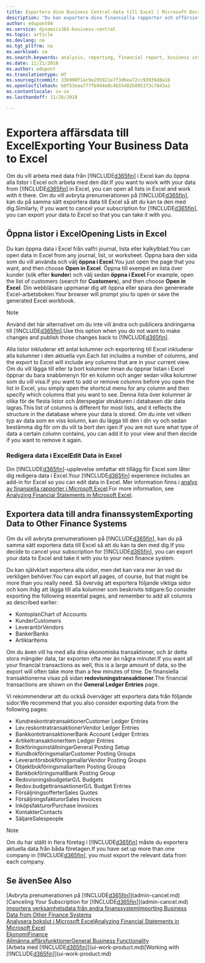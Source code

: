 ```yaml
---
title: Exportera dina Business Central-data till Excel | Microsoft Docs
description: "Du kan exportera dina finansiella rapporter och affärsinformationsdata från Business Central till Excel, eller också öppna dina data i Excel."
author: edupont04
ms.service: dynamics365-business-central
ms.topic: article
ms.devlang: na
ms.tgt_pltfrm: na
ms.workload: na
ms.search.keywords: analysis, reporting, financial report, business intelligence, BI, Excel
ms.date: 11/21/2018
ms.author: edupont
ms.translationtype: HT
ms.sourcegitcommit: 33b900f1ac9e295921e7f3d6ea72cc93939d8a1b
ms.openlocfilehash: b0f53eaa777fb944e0c4b55402b895373c7843a1
ms.contentlocale: sv-se
ms.lasthandoff: 11/26/2018

---
```

# <a name="exporting-your-business-data-to-excel"></a><span data-ttu-id="35700-103">Exportera affärsdata till Excel</span><span class="sxs-lookup"><span data-stu-id="35700-103">Exporting Your Business Data to Excel</span></span>
<span data-ttu-id="35700-104">Om du vill arbeta med data från [!INCLUDE[d365fin](includes/d365fin_md.md)] i Excel kan du öppna alla listor i Excel och arbeta med den där.</span><span class="sxs-lookup"><span data-stu-id="35700-104">If you want to work with your data from [!INCLUDE[d365fin](includes/d365fin_md.md)] in Excel, you can open all lists in Excel and work with it there.</span></span> <span data-ttu-id="35700-105">Om du vill avbryta prenumerationen på [!INCLUDE[d365fin](includes/d365fin_md.md)], kan du på samma sätt exportera data till Excel så att du kan ta den med dig.</span><span class="sxs-lookup"><span data-stu-id="35700-105">Similarly, if you want to cancel your subscription for [!INCLUDE[d365fin](includes/d365fin_md.md)], you can export your data to Excel so that you can take it with you.</span></span>

## <a name="opening-lists-in-excel"></a><span data-ttu-id="35700-106">Öppna listor i Excel</span><span class="sxs-lookup"><span data-stu-id="35700-106">Opening Lists in Excel</span></span>
<span data-ttu-id="35700-107">Du kan öppna data i Excel från valfri journal, lista eller kalkylblad.</span><span class="sxs-lookup"><span data-stu-id="35700-107">You can open data in Excel from any journal, list, or worksheet.</span></span> <span data-ttu-id="35700-108">Öppna bara den sida som du vill använda och välj **öppna i Excel**.</span><span class="sxs-lookup"><span data-stu-id="35700-108">You just open the page that you want, and then choose **Open in Excel**.</span></span> <span data-ttu-id="35700-109">Öppna till exempel en lista över kunder (sök efter **kunder**) och välj sedan **öppna i Excel**.</span><span class="sxs-lookup"><span data-stu-id="35700-109">For example, open the list of customers (search for **Customers**), and then choose **Open in Excel**.</span></span> <span data-ttu-id="35700-110">Din webbläsare uppmanar dig att öppna eller spara den genererade Excel-arbetsboken.</span><span class="sxs-lookup"><span data-stu-id="35700-110">Your browser will prompt you to open or save the generated Excel workbook.</span></span>  

> [!NOTE]
> <span data-ttu-id="35700-111">Använd det här alternativet om du inte vill ändra och publicera ändringarna till [!INCLUDE[d365fin](includes/d365fin_md.md)].</span><span class="sxs-lookup"><span data-stu-id="35700-111">Use this option when you do not want to make changes and publish those changes back to [!INCLUDE[d365fin](includes/d365fin_md.md)].</span></span>  

<span data-ttu-id="35700-112">Alla listor inkluderar ett antal kolumner och exportering till Excel inkluderar alla kolumner i den aktuella vyn.</span><span class="sxs-lookup"><span data-stu-id="35700-112">Each list includes a number of columns, and the export to Excel will include any columns that are in your current view.</span></span> <span data-ttu-id="35700-113">Om du vill lägga till eller ta bort kolumner innan du öppnar listan i Excel öppnar du bara snabbmenyn för en kolumn och anger sedan vilka kolumner som du vill visa.</span><span class="sxs-lookup"><span data-stu-id="35700-113">If you want to add or remove columns before you open the list in Excel, you simply open the shortcut menu for any column and then specify which columns that you want to see.</span></span> <span data-ttu-id="35700-114">Denna lista över kolumner är olika för de flesta listor och återspeglar strukturen i databasen där data lagras.</span><span class="sxs-lookup"><span data-stu-id="35700-114">This list of columns is different for most lists, and it reflects the structure in the database where your data is stored.</span></span> <span data-ttu-id="35700-115">Om du inte vet vilken typ av data som en viss kolumn, kan du lägga till den i din vy och sedan bestämma dig för om du vill ta bort den igen.</span><span class="sxs-lookup"><span data-stu-id="35700-115">If you are not sure what type of data a certain column contains, you can add it to your view and then decide if you want to remove it again.</span></span>  

### <a name="edit-data-in-excel"></a><span data-ttu-id="35700-116">Redigera data i Excel</span><span class="sxs-lookup"><span data-stu-id="35700-116">Edit Data in Excel</span></span>
<span data-ttu-id="35700-117">Din [!INCLUDE[d365fin](includes/d365fin_md.md)]-upplevelse omfattar ett tillägg för Excel som låter dig redigera data i Excel.</span><span class="sxs-lookup"><span data-stu-id="35700-117">Your [!INCLUDE[d365fin](includes/d365fin_md.md)] experience includes an add-in for Excel so you can edit data in Excel.</span></span> <span data-ttu-id="35700-118">Mer information finns i [analys av finansiella rapporter i Microsoft Excel](finance-analyze-excel.md).</span><span class="sxs-lookup"><span data-stu-id="35700-118">For more information, see [Analyzing Financial Statements in Microsoft Excel](finance-analyze-excel.md).</span></span>  

## <a name="exporting-data-to-other-finance-systems"></a><span data-ttu-id="35700-119">Exportera data till andra finanssystem</span><span class="sxs-lookup"><span data-stu-id="35700-119">Exporting Data to Other Finance Systems</span></span>
<span data-ttu-id="35700-120">Om du vill avbryta prenumerationen på [!INCLUDE[d365fin](includes/d365fin_md.md)], kan du på samma sätt exportera data till Excel så att du kan ta den med dig.</span><span class="sxs-lookup"><span data-stu-id="35700-120">If you decide to cancel your subscription for [!INCLUDE[d365fin](includes/d365fin_md.md)], you can export your data to Excel and take it with you to your next finance system.</span></span>  

<span data-ttu-id="35700-121">Du kan självklart exportera alla sidor, men det kan vara mer än vad du verkligen behöver.</span><span class="sxs-lookup"><span data-stu-id="35700-121">You can export all pages, of course, but that might be more than you really need.</span></span> <span data-ttu-id="35700-122">Så överväg att exportera följande viktiga sidor och kom ihåg att lägga till alla kolumner som beskrivits tidigare:</span><span class="sxs-lookup"><span data-stu-id="35700-122">So consider exporting the following essential pages, and remember to add all columns as described earlier:</span></span>  

* <span data-ttu-id="35700-123">Kontoplan</span><span class="sxs-lookup"><span data-stu-id="35700-123">Chart of Accounts</span></span>  
* <span data-ttu-id="35700-124">Kunder</span><span class="sxs-lookup"><span data-stu-id="35700-124">Customers</span></span>  
* <span data-ttu-id="35700-125">Leverantör</span><span class="sxs-lookup"><span data-stu-id="35700-125">Vendors</span></span>  
* <span data-ttu-id="35700-126">Banker</span><span class="sxs-lookup"><span data-stu-id="35700-126">Banks</span></span>  
* <span data-ttu-id="35700-127">Artiklar</span><span class="sxs-lookup"><span data-stu-id="35700-127">Items</span></span>  

<span data-ttu-id="35700-128">Om du även vill ha med alla dina ekonomiska transaktioner, och är detta stora mängder data, tar exporten ofta mer än några minuter.</span><span class="sxs-lookup"><span data-stu-id="35700-128">If you want all your financial transactions as well, this is a large amount of data, so the export will often take more than a few minutes of time.</span></span> <span data-ttu-id="35700-129">De finansiella transaktionerna visas på sidan **redovisningstransaktioner**.</span><span class="sxs-lookup"><span data-stu-id="35700-129">The financial transactions are shown on the **General Ledger Entries** page.</span></span>  

<span data-ttu-id="35700-130">Vi rekommenderar att du också överväger att exportera data från följande sidor:</span><span class="sxs-lookup"><span data-stu-id="35700-130">We recommend that you also consider exporting data from the following pages:</span></span>  

* <span data-ttu-id="35700-131">Kundreskontratransaktioner</span><span class="sxs-lookup"><span data-stu-id="35700-131">Customer Ledger Entries</span></span>  
* <span data-ttu-id="35700-132">Lev.reskontratransaktioner</span><span class="sxs-lookup"><span data-stu-id="35700-132">Vendor Ledger Entries</span></span>  
* <span data-ttu-id="35700-133">Bankkontotransaktioner</span><span class="sxs-lookup"><span data-stu-id="35700-133">Bank Account Ledger Entries</span></span>  
* <span data-ttu-id="35700-134">Artikeltransaktioner</span><span class="sxs-lookup"><span data-stu-id="35700-134">Item Ledger Entries</span></span>  
* <span data-ttu-id="35700-135">Bokföringsinställningar</span><span class="sxs-lookup"><span data-stu-id="35700-135">General Posting Setup</span></span>  
* <span data-ttu-id="35700-136">Kundbokföringsmallar</span><span class="sxs-lookup"><span data-stu-id="35700-136">Customer Posting Groups</span></span>  
* <span data-ttu-id="35700-137">Leverantörsbokföringsmallar</span><span class="sxs-lookup"><span data-stu-id="35700-137">Vendor Posting Groups</span></span>  
* <span data-ttu-id="35700-138">Objektbokföringsmallar</span><span class="sxs-lookup"><span data-stu-id="35700-138">Item Posting Groups</span></span>  
* <span data-ttu-id="35700-139">Bankbokföringsmall</span><span class="sxs-lookup"><span data-stu-id="35700-139">Bank Posting Group</span></span>  
* <span data-ttu-id="35700-140">Redovisningsbudgetar</span><span class="sxs-lookup"><span data-stu-id="35700-140">G/L Budgets</span></span>  
* <span data-ttu-id="35700-141">Redov.budgettransaktioner</span><span class="sxs-lookup"><span data-stu-id="35700-141">G/L Budget Entries</span></span>  
* <span data-ttu-id="35700-142">Försäljningsofferter</span><span class="sxs-lookup"><span data-stu-id="35700-142">Sales Quotes</span></span>  
* <span data-ttu-id="35700-143">Försäljningsfakturor</span><span class="sxs-lookup"><span data-stu-id="35700-143">Sales Invoices</span></span>  
* <span data-ttu-id="35700-144">Inköpsfakturor</span><span class="sxs-lookup"><span data-stu-id="35700-144">Purchase Invoices</span></span>  
* <span data-ttu-id="35700-145">Kontakter</span><span class="sxs-lookup"><span data-stu-id="35700-145">Contacts</span></span>  
* <span data-ttu-id="35700-146">Säljare</span><span class="sxs-lookup"><span data-stu-id="35700-146">Salespeople</span></span>  

> [!NOTE]  
>   <span data-ttu-id="35700-147">Om du har ställt in flera företag i [!INCLUDE[d365fin](includes/d365fin_md.md)] måste du exportera aktuella data från båda företagen.</span><span class="sxs-lookup"><span data-stu-id="35700-147">If you have set up more than one company in [!INCLUDE[d365fin](includes/d365fin_md.md)], you must export the relevant data from each company.</span></span>

## <a name="see-also"></a><span data-ttu-id="35700-148">Se även</span><span class="sxs-lookup"><span data-stu-id="35700-148">See Also</span></span>
<span data-ttu-id="35700-149">[Avbryta prenumerationen på [!INCLUDE[d365fin](includes/d365fin_md.md)]](admin-cancel.md)</span><span class="sxs-lookup"><span data-stu-id="35700-149">[Canceling Your Subscription for [!INCLUDE[d365fin](includes/d365fin_md.md)]](admin-cancel.md)</span></span>  
[<span data-ttu-id="35700-150">Importera verksamhetsdata från andra finanssystem</span><span class="sxs-lookup"><span data-stu-id="35700-150">Importing Business Data from Other Finance Systems</span></span>](across-import-data-configuration-packages.md)  
[<span data-ttu-id="35700-151">Analysera bokslut i Microsoft Excel</span><span class="sxs-lookup"><span data-stu-id="35700-151">Analyzing Financial Statements in Microsoft Excel</span></span>](finance-analyze-excel.md)  
[<span data-ttu-id="35700-152">Ekonomi</span><span class="sxs-lookup"><span data-stu-id="35700-152">Finance</span></span>](finance.md)  
[<span data-ttu-id="35700-153">Allmänna affärsfunktioner</span><span class="sxs-lookup"><span data-stu-id="35700-153">General Business Functionality</span></span>](ui-across-business-areas.md)  
<span data-ttu-id="35700-154">[Arbeta med [!INCLUDE[d365fin](includes/d365fin_md.md)]](ui-work-product.md)</span><span class="sxs-lookup"><span data-stu-id="35700-154">[Working with [!INCLUDE[d365fin](includes/d365fin_md.md)]](ui-work-product.md)</span></span>  

